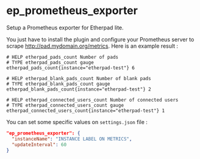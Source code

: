 # ep_prometheus_exporter

Setup a Prometheus exporter for Etherpad lite.

You just have to install the plugin and configure your Prometheus server to scrape http://pad.mydomain.org/metrics. Here is an example result :

```
# HELP etherpad_pads_count Number of pads
# TYPE etherpad_pads_count gauge
etherpad_pads_count{instance="etherpad-test"} 6

# HELP etherpad_blank_pads_count Number of blank pads
# TYPE etherpad_blank_pads_count gauge
etherpad_blank_pads_count{instance="etherpad-test"} 2

# HELP etherpad_connected_users_count Number of connected users
# TYPE etherpad_connected_users_count gauge
etherpad_connected_users_count{instance="etherpad-test"} 1
```

You can set some specific values on `settings.json` file :

```json
"ep_prometheus_exporter": {
  "instanceName": "INSTANCE LABEL ON METRICS",
  "updateInterval": 60
}
```
